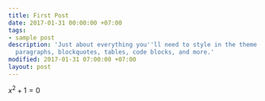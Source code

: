 ```yaml
---
title: First Post
date: 2017-01-31 00:00:00 +07:00
tags:
- sample post
description: 'Just about everything you''ll need to style in the theme: headings,
  paragraphs, blockquotes, tables, code blocks, and more.'
modified: 2017-01-31 07:00:00 +07:00
layout: post
---
```


$x^2 + 1 = 0$